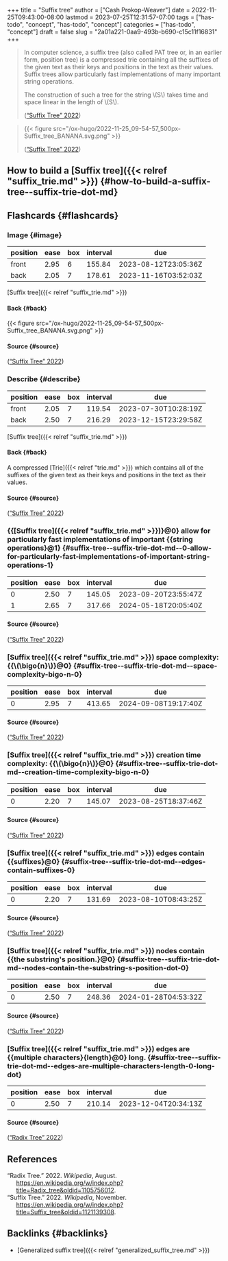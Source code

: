 +++
title = "Suffix tree"
author = ["Cash Prokop-Weaver"]
date = 2022-11-25T09:43:00-08:00
lastmod = 2023-07-25T12:31:57-07:00
tags = ["has-todo", "concept", "has-todo", "concept"]
categories = ["has-todo", "concept"]
draft = false
slug = "2a01a221-0aa9-493b-b690-c15c11f16831"
+++

> In computer science, a suffix tree (also called PAT tree or, in an earlier form, position tree) is a compressed trie containing all the suffixes of the given text as their keys and positions in the text as their values. Suffix trees allow particularly fast implementations of many important string operations.
>
> The construction of such a tree for the string \\(S\\) takes time and space linear in the length of \\(S\\).
>
> (<a href="#citeproc_bib_item_2">“Suffix Tree” 2022</a>)

<!--quoteend-->

> {{< figure src="/ox-hugo/2022-11-25_09-54-57_500px-Suffix_tree_BANANA.svg.png" >}}
>
> (<a href="#citeproc_bib_item_2">“Suffix Tree” 2022</a>)


## How to build a [Suffix tree]({{< relref "suffix_trie.md" >}}) {#how-to-build-a-suffix-tree--suffix-trie-dot-md}


## Flashcards {#flashcards}


### Image {#image}

| position | ease | box | interval | due                  |
|----------|------|-----|----------|----------------------|
| front    | 2.95 | 6   | 155.84   | 2023-08-12T23:05:36Z |
| back     | 2.05 | 7   | 178.61   | 2023-11-16T03:52:03Z |

[Suffix tree]({{< relref "suffix_trie.md" >}})


#### Back {#back}

{{< figure src="/ox-hugo/2022-11-25_09-54-57_500px-Suffix_tree_BANANA.svg.png" >}}


#### Source {#source}

(<a href="#citeproc_bib_item_2">“Suffix Tree” 2022</a>)


### Describe {#describe}

| position | ease | box | interval | due                  |
|----------|------|-----|----------|----------------------|
| front    | 2.05 | 7   | 119.54   | 2023-07-30T10:28:19Z |
| back     | 2.50 | 7   | 216.29   | 2023-12-15T23:29:58Z |

[Suffix tree]({{< relref "suffix_trie.md" >}})


#### Back {#back}

A compressed [Trie]({{< relref "trie.md" >}}) which contains all of the suffixes of the given text as their keys and positions in the text as their values.


#### Source {#source}

(<a href="#citeproc_bib_item_2">“Suffix Tree” 2022</a>)


### {{[Suffix tree]({{< relref "suffix_trie.md" >}})}@0} allow for particularly fast implementations of important {{string operations}@1} {#suffix-tree--suffix-trie-dot-md--0-allow-for-particularly-fast-implementations-of-important-string-operations-1}

| position | ease | box | interval | due                  |
|----------|------|-----|----------|----------------------|
| 0        | 2.50 | 7   | 145.05   | 2023-09-20T23:55:47Z |
| 1        | 2.65 | 7   | 317.66   | 2024-05-18T20:05:40Z |


#### Source {#source}

(<a href="#citeproc_bib_item_2">“Suffix Tree” 2022</a>)


### [Suffix tree]({{< relref "suffix_trie.md" >}}) space complexity: {{\\(\bigo{n}\\)}@0} {#suffix-tree--suffix-trie-dot-md--space-complexity-bigo-n-0}

| position | ease | box | interval | due                  |
|----------|------|-----|----------|----------------------|
| 0        | 2.95 | 7   | 413.65   | 2024-09-08T19:17:40Z |


#### Source {#source}

(<a href="#citeproc_bib_item_2">“Suffix Tree” 2022</a>)


### [Suffix tree]({{< relref "suffix_trie.md" >}}) creation time complexity: {{\\(\bigo{n}\\)}@0} {#suffix-tree--suffix-trie-dot-md--creation-time-complexity-bigo-n-0}

| position | ease | box | interval | due                  |
|----------|------|-----|----------|----------------------|
| 0        | 2.20 | 7   | 145.07   | 2023-08-25T18:37:46Z |


#### Source {#source}

(<a href="#citeproc_bib_item_2">“Suffix Tree” 2022</a>)


### [Suffix tree]({{< relref "suffix_trie.md" >}}) edges contain {{suffixes}@0} {#suffix-tree--suffix-trie-dot-md--edges-contain-suffixes-0}

| position | ease | box | interval | due                  |
|----------|------|-----|----------|----------------------|
| 0        | 2.20 | 7   | 131.69   | 2023-08-10T08:43:25Z |


#### Source {#source}

(<a href="#citeproc_bib_item_2">“Suffix Tree” 2022</a>)


### [Suffix tree]({{< relref "suffix_trie.md" >}}) nodes contain {{the substring's position.}@0} {#suffix-tree--suffix-trie-dot-md--nodes-contain-the-substring-s-position-dot-0}

| position | ease | box | interval | due                  |
|----------|------|-----|----------|----------------------|
| 0        | 2.50 | 7   | 248.36   | 2024-01-28T04:53:32Z |


#### Source {#source}

(<a href="#citeproc_bib_item_2">“Suffix Tree” 2022</a>)


### [Suffix tree]({{< relref "suffix_trie.md" >}}) edges are {{multiple characters}{length}@0} long. {#suffix-tree--suffix-trie-dot-md--edges-are-multiple-characters-length-0-long-dot}

| position | ease | box | interval | due                  |
|----------|------|-----|----------|----------------------|
| 0        | 2.50 | 7   | 210.14   | 2023-12-04T20:34:13Z |


#### Source {#source}

(<a href="#citeproc_bib_item_1">“Radix Tree” 2022</a>)

## References

<style>.csl-entry{text-indent: -1.5em; margin-left: 1.5em;}</style><div class="csl-bib-body">
  <div class="csl-entry"><a id="citeproc_bib_item_1"></a>“Radix Tree.” 2022. <i>Wikipedia</i>, August. <a href="https://en.wikipedia.org/w/index.php?title=Radix_tree&oldid=1105756012">https://en.wikipedia.org/w/index.php?title=Radix_tree&#38;oldid=1105756012</a>.</div>
  <div class="csl-entry"><a id="citeproc_bib_item_2"></a>“Suffix Tree.” 2022. <i>Wikipedia</i>, November. <a href="https://en.wikipedia.org/w/index.php?title=Suffix_tree&oldid=1121139308">https://en.wikipedia.org/w/index.php?title=Suffix_tree&#38;oldid=1121139308</a>.</div>
</div>


## Backlinks {#backlinks}

-   [Generalized suffix tree]({{< relref "generalized_suffix_tree.md" >}})
